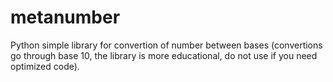 # metanumber
Python simple library for convertion of number between bases (convertions go through base 10, the library is more educational, do not use if you need optimized code).
